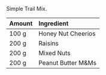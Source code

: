 Simple Trail Mix.

| Amount | Ingredient |
|:--|:--|
| 100 g | Honey Nut Cheerios
| 200 g | Raisins
| 200 g | Mixed Nuts
| 200 g | Peanut Butter M&Ms

